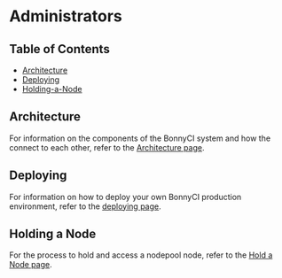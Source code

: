 # Administrators

## Table of Contents

* [Architecture](#architecture)
* [Deploying](#deploying)
* [Holding-a-Node](#holding-a-node)

## Architecture

For information on the components of the BonnyCI system and how the connect to each other, refer to the [Architecture page](architecture.md).

## Deploying

For information on how to deploy your own BonnyCI production environment, refer to the [deploying page](deploying.md).

## Holding a Node

For the process to hold and access a nodepool node, refer to the [Hold a Node page](hold-node.md).
